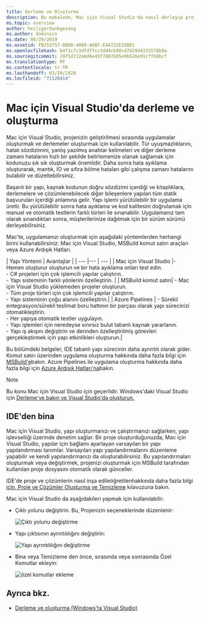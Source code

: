 ```yaml
---
title: Derleme ve Oluşturma
description: Bu makalede, Mac için Visual Studio'da nasıl derleyip proje ve çözümler üretilir
ms.topic: overview
author: heiligerdankgesang
ms.author: dominicn
ms.date: 08/29/2019
ms.assetid: FB253757-DB00-4889-A6BF-E44722E25BD1
ms.openlocfilehash: b4f1cfc3dfdffcc3dd4cb90cd7d29d4333578b9a
ms.sourcegitcommit: 2975d722a6d6e45f7887b05e9b526e91cffb0bcf
ms.translationtype: MT
ms.contentlocale: tr-TR
ms.lasthandoff: 03/20/2020
ms.locfileid: "71128414"
---
```

# <a name="compiling-and-building-in-visual-studio-for-mac"></a>Mac için Visual Studio'da derleme ve oluşturma

Mac için Visual Studio, projenizin geliştirilmesi sırasında uygulamalar oluşturmak ve derlemeler oluşturmak için kullanılabilir. Tür uyuşmazlıklarını, hatalı sözdizimini, yanlış yazılmış anahtar kelimeleri ve diğer derleme zamanı hatalarını hızlı bir şekilde belirlemenize olanak sağlamak için kodunuzu sık sık oluşturmak önemlidir. Daha sonra hata ayıklama oluşturarak, mantık, IO ve sıfıra bölme hataları gibi çalışma zamanı hatalarını bulabilir ve düzeltebilirsiniz.

Başarılı bir yapı, kaynak kodunun doğru sözdizimi içerdiği ve kitaplıklara, derlemelere ve çözümlenebilecek diğer bileşenlere yapılan tüm statik başvuruları içerdiği anlamına gelir. Yapı işlemi yürütülebilir bir uygulama üretir. Bu yürütülebilir sonra hata ayıklama ve kod kalitesini doğrulamak için manuel ve otomatik testlerin farklı türleri ile sınanabilir. Uygulamanız tam olarak sınandıktan sonra, müşterilerinize dağıtmak için bir sürüm sürümü derleyebilirsiniz.

Mac'te, uygulamanızı oluşturmak için aşağıdaki yöntemlerden herhangi birini kullanabilirsiniz: Mac için Visual Studio, MSBuild komut satırı araçları veya Azure Ardışık Hatları.

| Yapı Yöntemi | Avantajlar |
| --- |--- | --- |
| Mac için Visual Studio |- Hemen oluşturur oluşturun ve bir hata ayıklama onları test edin.<br />- C# projeleri için çok işlemcili yapılar çalıştırın.<br />- Yapı sisteminin farklı yönlerini özelleştirin. |
| MSBuild komut satırı| - Mac için Visual Studio yüklemeden projeler oluşturun.<br />- Tüm proje türleri için çok işlemcili yapılar çalıştırın.<br />- Yapı sisteminin çoğu alanını özelleştirin.|
| Azure Pipelines | - Sürekli entegrasyon/sürekli teslimat boru hattının bir parçası olarak yapı sürecinizi otomatikleştirin.<br />- Her yapıya otomatik testler uygulayın.<br />- Yapı işlemleri için neredeyse sınırsız bulut tabanlı kaynak yararlanın.<br />- Yapı iş akışını değiştirin ve derinden özelleştirilmiş görevleri gerçekleştirmek için yapı etkinlikleri oluşturun.|

Bu bölümdeki belgeler, IDE tabanlı yapı sürecinin daha ayrıntılı olarak gider. Komut satırı üzerinden uygulama oluşturma hakkında daha fazla bilgi için [MSBuild'e](/visualstudio/msbuild/msbuild)bakın. Azure Pipelines ile uygulama oluşturma hakkında daha fazla bilgi için [Azure Ardışık Hatları'na](/azure/devops/pipelines)bakın.


> [!NOTE]
> Bu konu Mac için Visual Studio için geçerlidir. Windows'daki Visual Studio için [Derleme'ye bakın ve Visual Studio'da oluşturun.](/visualstudio/ide/compiling-and-building-in-visual-studio)


## <a name="building-from-the-ide"></a>IDE'den bina

Mac için Visual Studio, yapı oluşturmanızı ve çalıştırmanızı sağlarken, yapı işlevselliği üzerinde denetim sağlar. Bir proje oluşturduğunuzda, Mac için Visual Studio, yapılar için bağlamı ayarlayan varsayılan bir yapı yapılandırması tanımlar. Varsayılan yapı yapılandırmalarını düzenleme yapabilir ve kendi yapılandırmanızı da oluşturabilirsiniz. Bu yapılandırmaları oluşturmak veya değiştirmek, projenizi oluşturmak için MSBuild tarafından kullanılan proje dosyasını otomatik olarak günceller.

IDE'de proje ve çözümlerin nasıl inşa edileöğretilenhakkında daha fazla bilgi [için, Proje ve Çözümler Oluşturma ve Temizleme](building-and-cleaning-projects-and-solutions.md) kılavuzuna bakın.

Mac için Visual Studio da aşağıdakileri yapmak için kullanılabilir:

* Çıktı yolunu değiştirin. Bu, Projenizin seçeneklerinde düzenlenir:

    ![Çıktı yolunu değiştirme](media/compiling-and-building-image4.png)

* Yapı çıktısının ayrıntılılığını değiştirin:

    ![Yapı ayrıntılılığını değiştirme](media/compiling-and-building-image5.png)

* Bina veya Temizleme den önce, sırasında veya sonrasında Özel Komutlar ekleyin:

    ![özel komutlar ekleme](media/compiling-and-building-image6.png)


## <a name="see-also"></a>Ayrıca bkz.

- [Derleme ve oluşturma (Windows'ta Visual Studio)](/visualstudio/ide/compiling-and-building-in-visual-studio)
